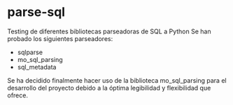 # parse-sql
Testing de diferentes bibliotecas parseadoras de SQL a Python
Se han probado los siguientes parseadores:
- sqlparse
- mo_sql_parsing
- sql_metadata

Se ha decidido finalmente hacer uso de la biblioteca mo_sql_parsing para el desarrollo del proyecto debido a la óptima legibilidad y flexibilidad que ofrece.

